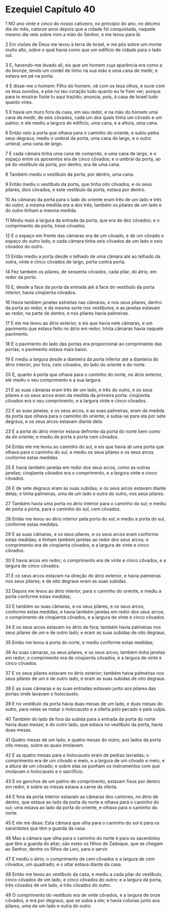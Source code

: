 # Ezequiel Capítulo 40

1	NO ano vinte e cinco do nosso cativeiro, no princípio do ano, no décimo dia do mês, catorze anos depois que a cidade foi conquistada, naquele mesmo dia veio sobre mim a mão do Senhor, e me levou para lá.

2	Em visões de Deus me levou à terra de Israel, e me pôs sobre um monte muito alto, sobre o qual havia como que um edifício de cidade para o lado sul.

3	E, havendo-me levado ali, eis que um homem cuja aparência era como a do bronze, tendo um cordel de linho na sua mão e uma cana de medir, e estava em pé na porta.

4	E disse-me o homem: Filho do homem, vê com os teus olhos, e ouve com os teus ouvidos, e põe no teu coração tudo quanto eu te fizer ver; porque para to mostrar foste tu aqui trazido; anuncia, pois, à casa de Israel tudo quanto vires.

5	E havia um muro fora da casa, em seu redor, e na mão do homem uma cana de medir, de seis côvados, cada um dos quais tinha um côvado e um palmo; e ele mediu a largura do edifício, uma cana, e a altura, uma cana.

6	Então veio à porta que olhava para o caminho do oriente, e subiu pelos seus degraus; mediu o umbral da porta, uma cana de largo, e o outro umbral, uma cana de largo.

7	E cada câmara tinha uma cana de comprido, e uma cana de largo, e o espaço entre os aposentos era de cinco côvados; e o umbral da porta, ao pé do vestíbulo da porta, por dentro, era de uma cana.

8	Também mediu o vestíbulo da porta, por dentro, uma cana.

9	Então mediu o vestíbulo da porta, que tinha oito côvados, e os seus pilares, dois côvados, e este vestíbulo da porta, estava por dentro.

10	As câmaras da porta para o lado do oriente eram três de um lado e três do outro; a mesma medida era a dos três; também os pilares de um lado e do outro tinham a mesma medida.

11	Mediu mais a largura da entrada da porta, que era de dez côvados; e o comprimento da porta, treze côvados.

12	E o espaço em frente das câmaras era de um côvado, e de um côvado o espaço do outro lado; e cada câmara tinha seis côvados de um lado e seis côvados do outro.

13	Então mediu a porta desde o telhado de uma câmara até ao telhado da outra, vinte e cinco côvados de largo, porta contra porta.

14	Fez também os pilares, de sessenta côvados, cada pilar, do átrio, em redor da porta.

15	E, desde a face da porta da entrada até à face do vestíbulo da porta interior, havia cinqüenta côvados.

16	Havia também janelas estreitas nas câmaras, e nos seus pilares, dentro da porta ao redor, e da mesma sorte nos vestíbulos; e as janelas estavam ao redor, na parte de dentro, e nos pilares havia palmeiras.

17	E ele me levou ao átrio exterior, e eis que havia nele câmaras, e um pavimento que estava feito no átrio em redor; trinta câmaras havia naquele pavimento.

18	E o pavimento do lado das portas era proporcional ao comprimento das portas; o pavimento estava mais baixo.

19	E mediu a largura desde a dianteira da porta inferior até a dianteira do átrio interior, por fora, cem côvados, do lado do oriente e do norte.

20	E, quanto à porta que olhava para o caminho do norte, no átrio exterior, ele mediu o seu comprimento e a sua largura.

21	E as suas câmaras eram três de um lado, e três do outro, e os seus pilares e os seus arcos eram da medida da primeira porta: cinqüenta côvados era o seu comprimento, e a largura vinte e cinco côvados.

22	E as suas janelas, e os seus arcos, e as suas palmeiras, eram da medida da porta que olhava para o caminho do oriente; e subia-se para ela por sete degraus, e os seus arcos estavam diante dela.

23	E a porta do átrio interior estava defronte da porta do norte bem como da do oriente; e mediu de porta a porta cem côvados.

24	Então ele me levou ao caminho do sul, e eis que havia ali uma porta que olhava para o caminho do sul, e mediu os seus pilares e os seus arcos conforme estas medidas.

25	E havia também janelas em redor dos seus arcos, como as outras janelas; cinqüenta côvados era o comprimento, e a largura vinte e cinco côvados.

26	E de sete degraus eram as suas subidas, e os seus arcos estavam diante delas; e tinha palmeiras, uma de um lado e outra do outro, nos seus pilares.

27	Também havia uma porta no átrio interior para o caminho do sul; e mediu de porta a porta, para o caminho do sul, cem côvados.

28	Então me levou ao átrio interior pela porta do sul; e mediu a porta do sul, conforme estas medidas.

29	E as suas câmaras, e os seus pilares, e os seus arcos eram conforme estas medidas; e tinham também janelas ao redor dos seus arcos; o comprimento era de cinqüenta côvados, e a largura de vinte e cinco côvados.

30	E havia arcos em redor; o comprimento era de vinte e cinco côvados, e a largura de cinco côvados.

31	E os seus arcos estavam na direção do átrio exterior, e havia palmeiras nos seus pilares; e de oito degraus eram as suas subidas.

32	Depois me levou ao átrio interior, para o caminho do oriente, e mediu a porta conforme estas medidas;

33	E também as suas câmaras, e os seus pilares, e os seus arcos, conforme estas medidas; e havia também janelas em redor dos seus arcos; o comprimento de cinqüenta côvados, e a largura de vinte e cinco côvados.

34	E os seus arcos estavam no átrio de fora; também havia palmeiras nos seus pilares de um e de outro lado; e eram as suas subidas de oito degraus.

35	Então me levou à porta do norte, e mediu conforme estas medidas;

36	As suas câmaras, os seus pilares, e os seus arcos; também tinha janelas em redor; o comprimento era de cinqüenta côvados, e a largura de vinte e cinco côvados.

37	E os seus pilares estavam no átrio exterior; também havia palmeiras nos seus pilares de um e de outro lado; e eram as suas subidas de oito degraus.

38	E as suas câmaras e as suas entradas estavam junto aos pilares das portas onde lavavam o holocausto.

39	E no vestíbulo da porta havia duas mesas de um lado, e duas mesas do outro, para nelas se matar o holocausto e a oferta pelo pecado e pela culpa.

40	Também do lado de fora da subida para a entrada da porta do norte havia duas mesas; e do outro lado, que estava no vestíbulo da porta, havia duas mesas.

41	Quatro mesas de um lado, e quatro mesas do outro; aos lados da porta oito mesas, sobre as quais imolavam.

42	E as quatro mesas para o holocausto eram de pedras lavradas; o comprimento era de um côvado e meio, e a largura de um côvado e meio, e a altura de um côvado; e sobre elas se punham os instrumentos com que imolavam o holocausto e o sacrifício.

43	E os ganchos de um palmo de comprimento, estavam fixos por dentro em redor, e sobre as mesas estava a carne da oferta.

44	E fora da porta interior estavam as câmaras dos cantores, no átrio de dentro, que estava ao lado da porta do norte e olhava para o caminho do sul; uma estava ao lado da porta do oriente, e olhava para o caminho do norte.

45	E ele me disse: Esta câmara que olha para o caminho do sul é para os sacerdotes que têm a guarda da casa.

46	Mas a câmara que olha para o caminho do norte é para os sacerdotes que têm a guarda do altar; são estes os filhos de Zadoque, que se chegam ao Senhor, dentre os filhos de Levi, para o servir.

47	E mediu o átrio; o comprimento de cem côvados e a largura de cem côvados, um quadrado; e o altar estava diante da casa.

48	Então me levou ao vestíbulo da casa, e mediu a cada pilar do vestíbulo, cinco côvados de um lado, e cinco côvados do outro; e a largura da porta, três côvados de um lado, e três côvados do outro.

49	O comprimento do vestíbulo era de vinte côvados, e a largura de onze côvados, e era por degraus, que se subia a ele; e havia colunas junto aos pilares, uma de um lado e outra do outro.

